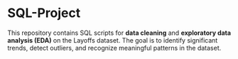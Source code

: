 # SQL-Project

This repository contains SQL scripts for **data cleaning** and **exploratory data analysis (EDA)** on the Layoffs dataset.
The goal is to identify significant trends, detect outliers, and recognize meaningful patterns in the dataset.
